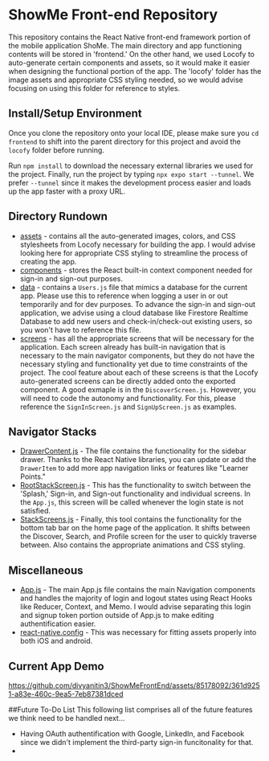 # ShowMe Front-end Repository
This repository contains the React Native front-end framework portion of the mobile application ShoMe. The main directory
and app functioning contents will be stored in 'frontend.' On the other hand, we used Locofy to auto-generate certain 
components and assets, so it would make it easier when designing the functional portion of the app. The 'locofy' folder has
the image assets and appropriate CSS styling needed, so we would advise focusing on using this folder for reference to styles.

## Install/Setup Environment
Once you clone the repository onto your local IDE, please make sure you ```cd frontend``` to shift into the parent directory
for this project and avoid the ```locofy``` folder before running.

Run ```npm install``` to download the necessary external libraries we used for the project. Finally, run the project by typing ```npx expo start --tunnel```. We prefer ```--tunnel``` since it makes the development process easier and loads up the app faster with a proxy URL.

## Directory Rundown
- [assets](frontend/assets) - contains all the auto-generated images, colors, and CSS stylesheets from Locofy necessary for building the app. I would advise looking here for appropriate CSS styling to streamline the process of creating the app.
- [components](frontend/components) - stores the React built-in context component needed for sign-in and sign-out purposes.
- [data](frontend/data) - contains a ```Users.js``` file that mimics a database for the current app. Please use this to reference when logging a user in or out temporarily and for dev purposes. To advance the sign-in and sign-out application, we advise using a cloud database like Firestore Realtime Database to add new users and check-in/check-out existing users, so you won't have to reference this file.
- [screens](frontend/screens) - has all the appropriate screens that will be necessary for the application. Each screen already has built-in navigation that is necessary to the main navigator components, but they do not have the necessary styling and functionality yet due to time constraints of the project. The cool feature about each of these screens is that the Locofy auto-generated screens can be directly added onto the exported component. A good exmaple is in the ```DiscoverScreen.js```. However, you will need to code the autonomy and functionality. For this, please reference the ```SignInScreen.js``` and ```SignUpScreen.js``` as examples.

## Navigator Stacks
- [DrawerContent.js](frontend/DrawerContent.js) - The file contains the functionality for the sidebar drawer. Thanks to the React Native libraries, you can update or add the ```DrawerItem``` to add more app navigation links or features like "Learner Points."
- [RootStackScreen.js](frontend/RootStackScreen.js) - This has the functionality to switch between the 'Splash,' Sign-in, and Sign-out functionality and individual screens. In the ```App.js```, this screen will be called whenever the login state is not satisfied.
- [StackScreens.js](frontend/StackScreens.js) - Finally, this tool contains the functionality for the bottom tab bar on the home page of the application. It shifts between the Discover, Search, and Profile screen for the user to quickly traverse between. Also contains the appropriate animations and CSS styling.

## Miscellaneous
- [App.js](frontend/App.js) - The main App.js file contains the main Navigation components and handles the majority of login and logout states using React Hooks like Reducer, Context, and Memo. I would advise separating this login and signup token portion outside of App.js to make editing authentification easier.
- [react-native.config](frontend/react-native.config.js) - This was necessary for fitting assets properly into both iOS and android.

## Current App Demo

https://github.com/divyanitin3/ShowMeFrontEnd/assets/85178092/361d9251-a83e-460c-9ea5-7eb87381dced

##Future To-Do List
This following list comprises all of the future features we think need to be handled next...
- Having OAuth authentification with Google, LinkedIn, and Facebook since we didn't implement the third-party sign-in funcitonality for that.
- 
